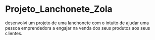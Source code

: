 # Projeto_Lanchonete_Zola
desenvolvi um projeto de uma lanchonete com o intuito de ajudar uma pessoa emprendedora a engajar na venda dos seus produtos aos seus clientes.
